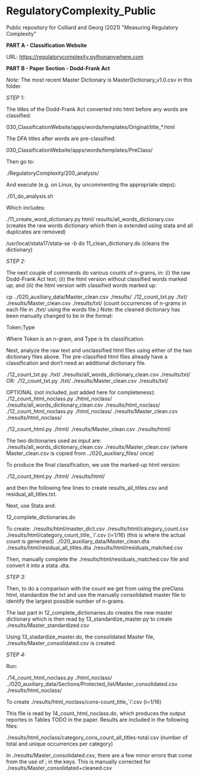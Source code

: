 # RegulatoryComplexity_Public
Public repository for Colliard and Georg (2021) "Measuring Regulatory Complexity"


**PART A - Classification Website**

URL: https://regulatorycomplexity.pythonanywhere.com


**PART B - Paper Section - Dodd-Frank Act**

*Note:* The most recent Master Dictionary is MasterDictionary_v1.0.csv in this folder.

*STEP 1:*

The titles of the Dodd-Frank Act converted into html before any words are classified:

030_ClassificationWebsite/apps/words/templates/Original/title_*.html


The DFA titles after words are pre-classified:

030_ClassificationWebsite/apps/words/templates/PreClass/


Then go to:

./RegulatoryComplexity/200_analysis/

And execute (e.g. on Linux, by uncommenting the appropriate steps):

./01_do_analysis.sh

Which includes:

./11_create_word_dictionary.py html/
	results/all_words_dictionary.csv
(creates the raw words dictionary which then is extended using stata and all duplicates are removed)

/usr/local/stata17/stata-se -b do 11_clean_dictionary.do
(cleans the dictionary)

*STEP 2:*

The next couple of commands do various counts of n-grams, in: (i) the raw Dodd-Frank Act text; (ii) the html version without classified words marked up; and (iii) the html version with classified words marked up:


cp ../020_auxiliary_data/Master_clean.csv ./results/
./12_count_txt.py ./txt/ ./results/Master_clean.csv ./results/txt/
(count occurrences of n-grams in each file in ./txt/ using the words file.)
Note: the cleaned dictionary has been manually changed to be in the format:

Token;Type

Where Token is an n-gram, and Type is its classification.

Next, analyze the raw text and unclassified html files using either of the two dictionary files above. The pre-classified html files already have a classification and don’t need an additional dictionary file.

./12_count_txt.py ./txt/ ./results/all_words_dictionary_clean.csv
./results/txt/
OR:
./12_count_txt.py ./txt/ ./results/Master_clean.csv
./results/txt/


OPTIONAL (not included, just added here for completeness):
./12_count_html_noclass.py ./html_noclass/
./results/all_words_dictionary_clean.csv
./results/html_noclass/
./12_count_html_noclass.py ./html_noclass/
./results/Master_clean.csv ./results/html_noclass/

./12_count_html.py ./html/ ./results/Master_clean.csv
./results/html/

The two dictionaries used as input are: ./results/all_words_dictionary_clean.csv
./results/Master_clean.csv
(where Master_clean.csv is copied from ../020_auxiliary_files/ once)

To produce the final classification, we use the marked-up html version:


./12_count_html.py ./html/ ./results/html/

and then the following few lines to create results_all_titles.csv and
residual_all_titles.txt.

Next, use Stata and:

12_complete_dictionaries.do

To create:
./results/html/master_dict.csv ./results/html/category_count.csv
./results/html/category_count_title_`i'.csv (i=1/16)
(this is where the actual count is generated)
../020_auxiliary_data/Master_clean.dta
./results/html/residual_all_titles.dta
./results/html/residuals_matched.csv

Then, manually complete the ./results/html/residuals_matched.csv file and convert it into a stata .dta.

*STEP 3:*

Then, to do a comparison with the count we get from using the preClass html, standardize the txt and use the manually consolidated master file to identify the largest possible number of n-grams.

The last part in 12_complete_dictionaries.do creates the new master dictionary which is then read by 13_standardize_master.py to create ./results/Master_standardized.csv

Using 13_stadardize_master.do, the consolidated Master file, ./results/Master_consolidated.csv is created.


*STEP 4:*

Run:

./14_count_html_noclass.py ./html_noclass/
../020_auxiliary_data/Sections/Protected_list/Master_consolidated.csv
./results/html_noclass/

To create ./results/html_noclass/cons-count_title_`i’.csv (i=1/16)

This file is read by 14_count_html_noclass.do, which produces the output reportes in Tables TODO in the paper. Results are included in the following files:

./results/html_noclass/category_cons_count_all_titles-total.csv
(number of total and unique occurrences per category)


In ./results/Master_consolidated.csv, there are a few minor errors that come from the use of ; in the keys. This is manually corrected for ./results/Master_consolidated+cleaned.csv
